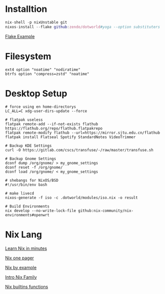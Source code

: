 # Installtion

``` nix
nix-shell -p nixUnstable git
nixos-install --flake github:zendo/dotworld#yoga --option substituters "https://mirror.sjtu.edu.cn/nix-channels/store https://cache.nixos.org"
```

[Flake Example](https://github.com/arnarg/config)

# Filesystem

``` shell
ext4 option "noatime" "nodiratime"
btrfs option "compress=zstd" "noatime"
```

# Desktop Setup

``` shell
# force using en home-directorys
LC_ALL=C xdg-user-dirs-update --force

# flatpak useless
flatpak remote-add --if-not-exists flathub https://flathub.org/repo/flathub.flatpakrepo
flatpak remote-modify flathub --url=https://mirror.sjtu.edu.cn/flathub
flatpak install Flatseal Spotify StandardNotes VideoTrimmer

# Backup KDE Settings
curl -O https://gitlab.com/cscs/transfuse/-/raw/master/transfuse.sh

# Backup Gnome Settings
dconf dump /org/gnome/ > my_gnome_settings
dconf reset -f /org/gnome/
dconf load /org/gnome/ < my_gnome_settings

# shebangs for NixOS/BSD
#!/usr/bin/env bash

# make livecd
nixos-generate -f iso -c .dotworld/modules/iso.nix -o result

# Build Environments
nix develop --no-write-lock-file github:nix-community/nix-environments#openwrt
```

# Nix Lang

[Learn Nix in minutes](https://learnxinyminutes.com/docs/nix/)

[Nix one pager](https://github.com/tazjin/nix-1p)

[Nix by example](https://medium.com/@MrJamesFisher/nix-by-example-a0063a1a4c55)

[Intro Nix Family](https://web.archive.org/web/20210123223258/https://ebzzry.io/en/nix/)

[Nix builtins functions](https://teu5us.github.io/nix-lib.html)
